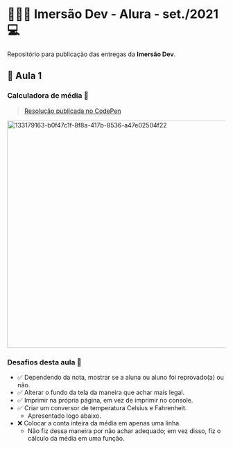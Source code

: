 # 👨🏻‍💻 Imersão Dev - Alura - set./2021 💻

Repositório para publicação das entregas da **Imersão Dev**.

## 🤿 Aula 1

### Calculadora de média 🧮

> [Resolução publicada no CodePen](https://codepen.io/b1r4n3v35/pen/rNwwqQR)

<img width="525" alt="133179163-b0f47c1f-8f8a-417b-8536-a47e02504f22" src="https://user-images.githubusercontent.com/83148400/133252127-f8c6c270-fe6d-4d84-94d6-869288f93811.png">

### Desafios desta aula 🤔

- ✅ Dependendo da nota, mostrar se a aluna ou aluno foi reprovado(a) ou não.
- ✅ Alterar o fundo da tela da maneira que achar mais legal.
- ✅ Imprimir na própria página, em vez de imprimir no console.
- ✅ Criar um conversor de temperatura Celsius e Fahrenheit.
    - Apresentado logo abaixo.
- ❌ Colocar a conta inteira da média em apenas uma linha.
    - Não fiz dessa maneira por não achar adequado; em vez disso, fiz o cálculo da média em uma função.
